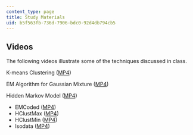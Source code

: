 ```yaml
---
content_type: page
title: Study Materials
uid: b5f563fb-736d-7906-bdc0-92d4db794cb5
---
```


Videos
------

The following videos illustrate some of the techniques discussed in class.

K-means Clustering ([MP4](http://www.archive.org/download/MIT9.913F04/KMeans-220k.mp4))

EM Algorithm for Gaussian Mixture ([MP4](http://www.archive.org/download/MIT9.913F04/FMmix-220k.mp4))

Hidden Markov Model ([MP4](http://www.archive.org/download/MIT9.913F04/EMhmm-220k.mp4))

*   EMCoded ([MP4](http://www.archive.org/download/MIT9.913F04/EMCoded-220k.mp4))
*   HClustMax ([MP4](http://www.archive.org/download/MIT9.913F04/HClustMax-220k.mp4))
*   HClustMin ([MP4](http://www.archive.org/download/MIT9.913F04/HClustMin-220k.mp4))
*   Isodata ([MP4](http://www.archive.org/download/MIT9.913F04/Isodata-220k.mp4))